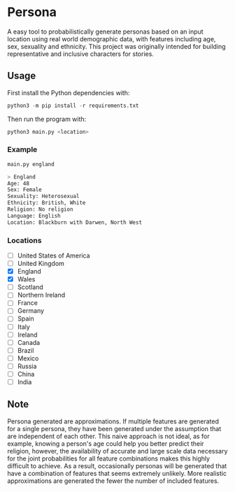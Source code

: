 # Persona

A easy tool to probabilistically generate personas based on an input location using real world demographic data, with features including age, sex, sexuality and ethnicity. This project was originally intended for building representative and inclusive characters for stories.

## Usage

First install the Python dependencies with:

```py
python3 -m pip install -r requirements.txt
```

Then run the program with:

```py
python3 main.py <location>
```

### Example

```bash
main.py england

> England
Age: 48
Sex: Female
Sexuality: Heterosexual
Ethnicity: British, White
Religion: No religion
Language: English
Location: Blackburn with Darwen, North West
```

### Locations

- [ ] United States of America
- [ ] United Kingdom
- [x] England
- [x] Wales
- [ ] Scotland
- [ ] Northern Ireland
- [ ] France
- [ ] Germany
- [ ] Spain
- [ ] Italy
- [ ] Ireland
- [ ] Canada
- [ ] Brazil
- [ ] Mexico
- [ ] Russia
- [ ] China
- [ ] India

## Note

Persona generated are approximations. If multiple features are generated for a single persona, they have been generated under the assumption that are independent of each other. This naive approach is not ideal, as for example, knowing a person's age could help you better predict their religion, however, the availability of accurate and large scale data necessary for the joint probabilities for all feature combinations makes this highly difficult to achieve. As a result, occasionally personas will be generated that have a combination of features that seems extremely unlikely. More realistic approximations are generated the fewer the number of included features.

